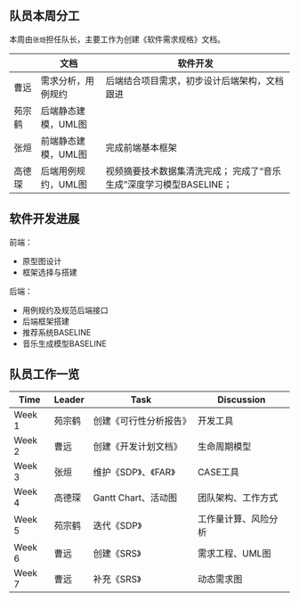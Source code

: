 ## 队员本周分工

本周由`张烜`担任队长，主要工作为创建《软件需求规格》文档。

|        | 文档                 | 软件开发                                                            |
|--------|----------------------|---------------------------------------------------------------------|
| 曹远   | 需求分析，用例规约   | 后端结合项目需求，初步设计后端架构，文档跟进                                                           |
| 苑宗鹤 | 后端静态建模，UML图  |                                                                  |
| 张烜   | 前端静态建模，UML图 | 完成前端基本框架 |
| 高德琛 | 后端用例规约，UML图  | 视频摘要技术数据集清洗完成； 完成了“音乐生成”深度学习模型BASELINE； |

## 软件开发进展

前端：

- 原型图设计
- 框架选择与搭建


后端：

- 用例规约及规范后端接口
- 后端框架搭建
- 推荐系统BASELINE
- 音乐生成模型BASELINE

## 队员工作一览

| Time   | Leader | Task                   | Discussion   |
|--------|--------|------------------------|--------------|
| Week 1 | 苑宗鹤 | 创建《可行性分析报告》  | 开发工具            |
| Week 2 | 曹远   | 创建《开发计划文档》    | 生命周期模型        |
| Week 3 | 张烜   | 维护《SDP》、《FAR》    | CASE工具            |
| Week 4 | 高德琛 | Gantt Chart、活动图     | 团队架构、工作方式  |
| Week 5 | 苑宗鹤 | 迭代《SDP》             | 工作量计算、风险分析|
| Week 6 | 曹远   | 创建《SRS》             | 需求工程、UML图     |
| Week 7 | 曹远 | 补充《SRS》 | 动态需求图 |

